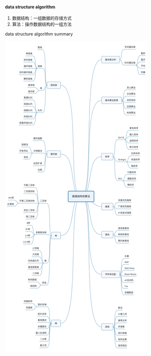 #### data structure algorithm
1. 数据结构：一组数据的存储方式
2. 算法：操作数据结构的一组方法

data structure algorithm summary

![avatar](../static/img/algorithm-summary-001.jpg)


